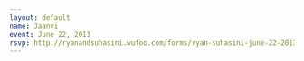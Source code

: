 ```yaml
---
layout: default
name: Jaanvi
event: June 22, 2013
rsvp: http://ryanandsuhasini.wufoo.com/forms/ryan-suhasini-june-22-2013/
---
```


